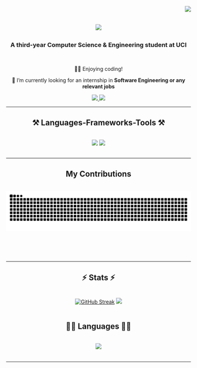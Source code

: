 <img align="right" src="https://visitor-badge.laobi.icu/badge?page_id=jeremyunoz.jeremyunoz" />

<h1 align="center">
    <img src="https://readme-typing-svg.herokuapp.com/?font=Righteous&size=35&center=true&vCenter=true&width=500&height=70&duration=4000&lines=Hi+There!+👋;+I'm+Jianming+Zheng!;" />
</h1>

<h3 align="center">A third-year Computer Science & Engineering student at UCI</h3>

<br/>

<div align="center">
 
👨‍💻 Enjoying coding!
 
🌱 I’m currently looking for an internship in **Software Engineering or any relevant jobs**

 </div>

<div align="center"> 
  <a href="mailto:jianmiz1@uci.edu">
    <img src="https://img.shields.io/badge/Gmail-333333?style=for-the-badge&logo=gmail&logoColor=red" />
  </a>
  <a href="https://www.linkedin.com/in/jianming-zheng-a207aa278/" target="_blank">
    <img src="https://img.shields.io/badge/LinkedIn-0077B5?style=for-the-badge&logo=linkedin&logoColor=white" target="_blank" />
  </a>
  
</div>

  <hr/>
 
<h2 align="center">⚒️ Languages-Frameworks-Tools ⚒️</h2>
<br/>
<div align="center">
    <img src="https://skillicons.dev/icons?i=html,css,vscode,github,git,gitlab,idea" />
    <img src="https://skillicons.dev/icons?i=py,cpp,java" /><br>
</div>

<br/>
<hr/>

<div align="center">
  <h2>My Contributions</h2>
  <br>
  <img alt="snake eating my contributions" src="https://raw.githubusercontent.com/jeremyunoz/jeremyunoz/output/github-contribution-grid-snake.svg" />
  
  <br/><br/><br/>
</div>

<hr/>

<h2 align="center">⚡ Stats ⚡</h2>
<br>
<div align=center>
  <a href="https://git.io/streak-stats"><img width=390 src="https://streak-stats.demolab.com?user=jeremyunoz&theme=iceberg" alt="GitHub Streak" /></a>
  <a href="https://github.com/anuraghazra/github-readme-stats">
  <img width=390 src="https://github-readme-stats.vercel.app/api?username=jeremyunoz&amp;show_icons=true&amp;theme=dark#gh-dark-mode-only" /></a>
<br/><br/>

<h2 align="center">👨‍💻 Languages 👨‍💻</h2>
<br>
<div align=center>
  <img width=350 src="https://github-readme-stats.vercel.app/api/top-langs/?username=jeremyunoz&langs_count=6&layout=compact">
<br/><br/>

<hr/>

<br/>

